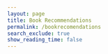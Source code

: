 ```yaml
---
layout: page 
title: Book Recommendations
permalink: /bookrecomendations
search_exclude: true
show_reading_time: false 
---
```


<script>
document.addEventListener('DOMContentLoaded', function() {
    const genre = 'programming'; // Example genre
    const recommendationsContainer = document.getElementById("recommendations-container");

    fetch(`http://127.0.0.1:8887/recommendations?genre=${genre}`, {
        method: 'GET',
        headers: {
            'Content-Type': 'application/json'
        }
    })
    .then(response => response.json())
    .then(data => {
        console.log(data); // Handle the response data
        recommendationsContainer.innerHTML = ""; // Clear previous recommendations
        data.forEach(book => {
            const bookDiv = document.createElement("div");
            bookDiv.classList.add("book");

            bookDiv.innerHTML = `
                <h3>${book.title}</h3>
                <p><strong>Author:</strong> ${book.author}</p>
            `;
            recommendationsContainer.appendChild(bookDiv);
        });
    })
    .catch(error => console.error('Error fetching recommendations:', error));
});
</script>

<style>
.book {
    border: 1px solid #ddd;
    border-radius: 5px;
    padding: 10px;
    margin: 10px 0;
    background-color: #f9f9f9;
}
.book h3 {
    margin: 0 0 5px;
    color: #333;
}
.book p {
    margin: 0;
    color: #555;
}
</style>

<div id="recommendations-container"></div>